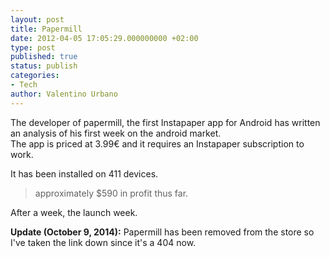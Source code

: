 ```yaml
---
layout: post
title: Papermill
date: 2012-04-05 17:05:29.000000000 +02:00
type: post
published: true
status: publish
categories:
- Tech
author: Valentino Urbano 
---
```


The developer of papermill, the first Instapaper app for Android has written an analysis of his first week on the android market.  
The app is priced at 3.99€ and it requires an Instapaper subscription to work.

It has been installed on 411 devices.  

> approximately $590 in profit thus far.

After a week, the launch week.

**Update (October 9, 2014):** Papermill has been removed from the store so I've taken the link down since it's a 404 now.